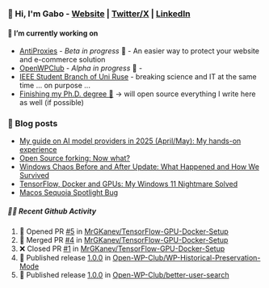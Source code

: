 ### 👋 Hi, I'm Gabo - [Website](https://gkanev.com) | [Twitter/X](https://twitter.com/mrgkanev) | [LinkedIn](https://www.linkedin.com/in/mrgkanev)

#### 🔭 I’m currently working on
- [AntiProxies](https://antiproxies.com/) - *Beta in progress* 🚀 -  An easier way to protect your website and e-commerce solution
- [OpenWPClub](https://openwpclub.com/) - *Alpha in progress* 🚀 - 
- [IEEE Student Branch of Uni Ruse](https://github.com/IEEE-Student-Branch-of-Uni-Ruse) - breaking science and IT at the same time ... on purpose ...
- [Finishing my Ph.D. degree 🤔](https://scholar.google.com/citations?user=En7GPEsAAAAJ&hl=en) -> will open source everything I write here as well (if possible)

### 📖 Blog posts
<!-- BLOG-POST-LIST:START -->
- [My guide on AI model providers in 2025 &lpar;April/May&rpar;: My hands-on experience](https://gkanev.com/posts/my-guide-on-ai-model-providers-in-2025-april-may-my-hands-on-experience/)
- [Open Source forking: Now what?](https://gkanev.com/posts/open-source-forking-now-what/)
- [Windows Chaos Before and After Update: What Happened and How We Survived](https://gkanev.com/posts/windows-chaos-after-update-what-happened-and-how-we-survived/)
- [TensorFlow, Docker and GPUs: My Windows 11 Nightmare Solved](https://gkanev.com/posts/tensorflow-docker-and-gpus-my-windows-11-nightmare-solved/)
- [Macos Sequoia Spotlight Bug](https://gkanev.com/posts/macos-sequoia-spotlight-bug/)
<!-- BLOG-POST-LIST:END -->

##### 🧑‍💻 Recent Github Activity

<!--START_SECTION:activity-->
1. 💪 Opened PR [#5](https://github.com/MrGKanev/TensorFlow-GPU-Docker-Setup/pull/5) in [MrGKanev/TensorFlow-GPU-Docker-Setup](https://github.com/MrGKanev/TensorFlow-GPU-Docker-Setup)
2. 🎉 Merged PR [#4](https://github.com/MrGKanev/TensorFlow-GPU-Docker-Setup/pull/4) in [MrGKanev/TensorFlow-GPU-Docker-Setup](https://github.com/MrGKanev/TensorFlow-GPU-Docker-Setup)
3. ❌ Closed PR [#1](https://github.com/MrGKanev/TensorFlow-GPU-Docker-Setup/pull/1) in [MrGKanev/TensorFlow-GPU-Docker-Setup](https://github.com/MrGKanev/TensorFlow-GPU-Docker-Setup)
4. 🚀 Published release [1.0.0](https://github.com/Open-WP-Club/WP-Historical-Preservation-Mode/releases/tag/1.0.0) in [Open-WP-Club/WP-Historical-Preservation-Mode](https://github.com/Open-WP-Club/WP-Historical-Preservation-Mode)
5. 🚀 Published release [1.0.0](https://github.com/Open-WP-Club/better-user-search/releases/tag/1.0.0) in [Open-WP-Club/better-user-search](https://github.com/Open-WP-Club/better-user-search)
<!--END_SECTION:activity-->

